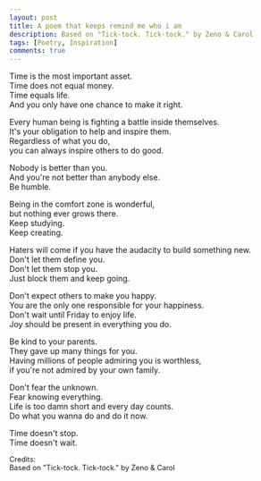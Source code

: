 ```yaml
---
layout: post
title: A poem that keeps remind me who i am
description: Based on "Tick-tock. Tick-tock." by Zeno & Carol
tags: [Poetry, Inspiration]
comments: true
---
```


Time is the most important asset.<br>
Time does not equal money.<br>
Time equals life.<br>
And you only have one chance to make it right.

Every human being is fighting a battle inside themselves.<br>
It's your obligation to help and inspire them.<br>
Regardless of what you do,<br>
you can always inspire others to do good.

Nobody is better than you.<br>
And you're not better than anybody else.<br>
Be humble.

Being in the comfort zone is wonderful,<br>
but nothing ever grows there.<br>
Keep studying.<br>
Keep creating.

Haters will come if you have the audacity to build something new.<br>
Don't let them define you.<br>
Don't let them stop you.<br>
Just block them and keep going.

Don't expect others to make you happy.<br>
You are the only one responsible for your happiness.<br>
Don't wait until Friday to enjoy life.<br>
Joy should be present in everything you do.

Be kind to your parents.<br>
They gave up many things for you.<br>
Having millions of people admiring you is worthless,<br>
if you're not admired by your own family.

Don't fear the unknown.<br>
Fear knowing everything.<br>
Life is too damn short and every day counts.<br>
Do what you wanna do and do it now.

Time doesn't stop.<br>
Time doesn't wait.

<p class="muted" style="font-size: 0.8rem">
Credits:<br>Based on "Tick-tock. Tick-tock." by Zeno & Carol
</p>